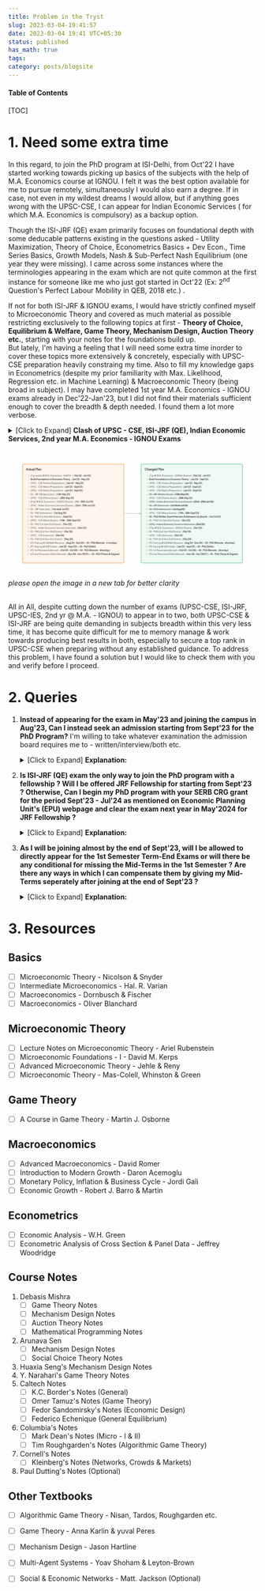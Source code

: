 ```yaml
---
title: Problem in the Tryst
slug: 2023-03-04-19:41:57
date: 2023-03-04 19:41 UTC+05:30
status: published
has_math: true
tags:
category: posts/blogsite
---
```



<h4>Table of Contents</h4>
[TOC]


# 1. Need some extra time 

In this regard, to join the PhD program at ISI-Delhi,  from Oct'22 I have started working towards picking up basics of the subjects with the help of M.A. Economics course at IGNOU. I felt it was the best option available for me to pursue remotely, simultaneously I would also earn a degree. If in case, not even in my wildest dreams I would allow, but if anything goes wrong with the UPSC-CSE, I can appear for Indian Economic Services ( for which M.A. Economics is compulsory) as a backup option. 

Though the ISI-JRF (QE) exam primarily focuses on foundational depth with some deducable patterns existing in the questions asked - Utility Maximization, Theory of Choice, Econometrics Basics + Dev Econ., Time Series Basics, Growth Models, Nash & Sub-Perfect Nash Equilibrium (one year they were missing). I came across some instances where the terminologies appearing in the exam which are not quite common at the first instance for someone like me who just got started in Oct'22 (Ex: $2^{nd}$ Question's Perfect Labour Mobility in QEB, 2018 etc.) .

If not for both ISI-JRF & IGNOU exams, I would have strictly confined myself to Microeconomic Theory and covered as much material as possible restricting exclusively to the following topics at first - **Theory of Choice, Equilibrium & Welfare, Game Theory, Mechanism Design, Auction Theory etc.**, starting with your notes for the foundations build up.  
But lately, I'm having a feeling that I will need some extra time inorder to cover these topics more extensively & concretely, especially with UPSC-CSE preparation heavily constraing my time. Also to fill my knowledge gaps in Econometrics (despite my prior familiarity with Max. Likelihood, Regression etc. in Machine Learning) & Macroeconomic Theory (being broad in subject). I may have completed 1st year M.A. Economics - IGNOU exams already in Dec'22-Jan'23, but I did not find their materials sufficient enough to cover the breadth & depth needed. I found them a lot more verbose.
<br>
<details>
<summary>[Click to Expand] <strong>Clash of UPSC - CSE, ISI-JRF (QE), Indian Economic Services, 2nd year M.A. Economics - IGNOU Exams </strong></summary>
<br>
UPSC-CSE being primarily a memory-based exam and me aiming for securing a top-rank in it, a major portion of my day-time gets consumed by it, in addition its Mathematics Syllabus is more wider than deeper (almost equivalent to M.Sc Level). If it is not for Mathematics & its vast syllabus (advantage is fetches more marks), UPSC-CSE would have been much easier to be done away with.
All of the exams happening around the same months is making it quite difficult for me to optimally allocate my attention & memory to obtain the best results in all. To my luck/bad-luck 2nd year M.A. Economics exams of IGNOU and Indian Economic Services are clashing with the exam dates, preparation for these two has been demanding a lot of my head memory more than others, both of them are verbose. <br>
So, for their sheer size in material and also clashing of dates, I have decided not to appear for Indian Economic Services Exam this year & postponed my plan to give my 2nd year M.A. Economics exams of IGNOU to Dec'2023. <br>
With this, only two exams remain - UPSC-CSE (Prelims in May'23 & Mains in Sept'23) & ISI-JRF (in May'23) to tackle currently, yet both being in May'2023 (UPSC - Prelims) with contrasting demands of the subjects, especially memory management which is heaviy required for UPSC-CSE. In addition to this, QEA of ISI-JRF (QE) requires Probability & Statistics, Optimization etc. (though not very deeply), UPSC-CSE (Maths) held in Sept'23 demands primary focus on ODEs, PDEs, Mathematical Physics - Mechanics, Fluid Dynamics, Group Theory, Real Analysis etc., with only Linear Algebra & Calculus being common to both.
<br>
</details>

<p>
<img src="/images/Targets%20&%20Planning.png"></img>
<em>please open the image in a new tab for better clarity</em>
</p><br>
All in All, despite cutting down the number of exams (UPSC-CSE, ISI-JRF, UPSC-IES, 2nd yr @ M.A. - IGNOU) to appear in to two, both UPSC-CSE & ISI-JRF are being quite demanding in subjects breadth within this very less time, it has become quite difficult for me to memory manage & work towards producing best results in both, especially to secure a top rank in UPSC-CSE when preparing without any established guidance. To address this problem, I have found a solution but I would like to check them with you and verify before I proceed. 

# 2. Queries 

1. **Instead of appearing for the exam in May'23 and joining the campus in Aug'23, Can I instead seek an admission starting from Sept'23 for the PhD Program?** I'm willing to take whatever examination the admission board requires me to - written/interview/both etc.
   <details>
   <summary>[Click to Expand] <strong>Explanation:</strong></summary>
   Since, it is being difficult to memory manage for both exams UPSC-CSE & ISI-JRF being held in May'23. In this regard, taking note of the exception that exists on ISI's - Economics Planning Unit webpage attached below. Can I seek an admission instead by taking the examination test the admission board requires me in order to start from Sept'23 ? <br>
   
   <p><img src="/images/JRF%20Webpage.png"></img></p><br>
   By doing this, I can provide maximum attention <strong>towards securing a top-rank in UPSC-CSE</strong> at first and finish the written exams by Sept'23. Also, this would provide me more than enough time (since I have started Economics only in Oct'22) to concretely establish my foundations strongly in Micro Theory - Choice, Equilibrium  & Welfare, Game Theory, Mechanism Design,  Auctions & Network Theory. Additionally, this will give me enough time to fill my knowledge gaps in Econometrics & Macro Theory (emphasising on parts involving micro elements) lot more beyond the demands of the ISI-JRF Exam. <br>
   Above all, I get to have enough time to do an in-depth analysis on some recent papers and understand the trends and directions of research more concretely. 
   By getting done away with UPSC-CSE exam (securing a top-rank), I can whole-heartedly dedicate myself to research without having to worry about career planning and family at home much. 
   </details>
2. **Is ISI-JRF (QE) exam the only way to join the PhD program with a fellowship ? Will I be offered JRF Fellowship for starting from Sept'23 ? Otherwise, Can I begin my PhD program with your SERB CRG grant for the period Sept'23 - Jul'24 as mentioned on Economic Planning Unit's (EPU) webpage and clear the exam next year in May'2024 for JRF Fellowship ?** 
   <details>
   <summary>[Click to Expand] <strong>Explanation:</strong></summary>
   Going by the instructions mentioned on the EPU's PhD program webpage, I will probably be ineligible for JRF Fellowship untill I clear the exam in the next year (2024) since I'm planning to get my admission in PhD program starting from Sept'23. In this regard, I would like to know whether after clearing the test with admission board will you be able to offer me fellowship in equivalent terms from  your SERB CRG grant as mentioned on EPU's Announcements webpage, attached below.<br>
   <p><img src="/images/SERB%20Grant.png"></img> </p><br>
   Also, even after clearing the exam in May'24, as I will be joining the services (IFS/IAS/IES), starting from Aug'24 I will not require JRF Fellowship after Aug'24, except for travel grants, book-purchases, journal access etc.
   </details>
3. **As I will be joining almost by the end of Sept'23, will I be allowed to directly appear for the 1st Semester Term-End Exams or will there be any conditional for missing the Mid-Terms in the 1st Semester ? Are there any ways in which I can compensate them by giving my Mid-Terms seperately after joining at the end of Sept'23 ?** 
   <details>
   <summary>[Click to Expand] <strong>Explanation:</strong></summary>
   Since, joining in Sept'23 will provide me good enough time, I will by default finish off reading the standard references related to courses in the1st semester, except for the seminar courses before taking admission in Sept'23. For a quick reference, I will mention a list of resources below for you to verify and suggest any additions or corrections necessary. I am ready to take whatever conditional the authority will seek from me to compensate for the mid-terms. 
   </details>


# 3. Resources

## Basics
- [ ] Microeconomic Theory - Nicolson & Snyder
- [ ] Intermediate Microeconomics - Hal. R. Varian
- [ ] Macroeconomics - Dornbusch & Fischer
- [ ] Macroeconomics - Oliver Blanchard

## Microeconomic Theory
- [ ] Lecture Notes on Microeconomic Theory - Ariel Rubenstein
- [ ] Microeconomic Foundations - I - David M. Kerps
- [ ] Advanced Microeconomic Theory - Jehle & Reny
- [ ] Microeconomic Theory - Mas-Colell, Whinston & Green

## Game Theory
- [ ] A Course in Game Theory - Martin J. Osborne

## Macroeconomics
- [ ] Advanced Macroeconomics - David Romer
- [ ] Introduction to Modern Growth - Daron Acemoglu
- [ ] Monetary Policy, Inflation & Business Cycle - Jordi Gali
- [ ] Economic Growth - Robert J. Barro & Martin

## Econometrics
- [ ] Economic Analysis - W.H. Green
- [ ] Econometric Analysis of Cross Section & Panel Data - Jeffrey Woodridge

## Course Notes
1. Debasis Mishra
	- [ ] Game Theory Notes
	- [ ] Mechanism Design Notes
	- [ ] Auction Theory Notes
	- [ ] Mathematical Programming Notes 
2. Arunava Sen
	- [ ] Mechanism Design Notes
	- [ ] Social Choice Theory Notes 
3. Huaxia Seng's Mechanism Design Notes
4. Y. Narahari's Game Theory Notes
5. Caltech Notes
	- [ ] K.C. Border's Notes (General)
	- [ ] Omer Tamuz's Notes (Game Theory)
	- [ ] Fedor Sandomirsky's Notes (Economic Design)
	- [ ] Federico Echenique (General Equilibrium)
6. Columbia's Notes
	- [ ] Mark Dean's Notes (Micro - I & II)
	- [ ] Tim Roughgarden's Notes (Algorithmic Game Theory)
7. Cornell's Notes
	- [ ] Kleinberg's Notes (Networks, Crowds & Markets)
8. Paul Dutting's Notes (Optional)

## Other Textbooks
- [ ] Algorithmic Game Theory - Nisan, Tardos, Roughgarden etc.
- [ ] Game Theory - Anna Karlin & yuval Peres
- [ ] Mechanism Design - Jason Hartline
- [ ] Multi-Agent Systems - Yoav Shoham & Leyton-Brown
- [ ] Social & Economic Networks - Matt. Jackson (Optional)


